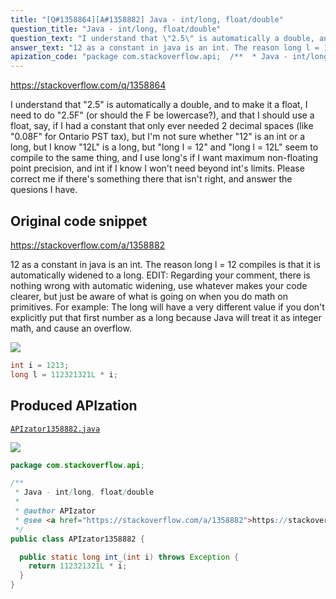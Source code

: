 ```yaml
---
title: "[Q#1358864][A#1358882] Java - int/long, float/double"
question_title: "Java - int/long, float/double"
question_text: "I understand that \"2.5\" is automatically a double, and to make it a float, I need to do \"2.5F\" (or should the F be lowercase?), and that I should use a float, say, if I had a constant that only ever needed 2 decimal spaces (like \"0.08F\" for Ontario PST tax), but I'm not sure whether \"12\" is an int or a long, but I know \"12L\" is a long, but \"long l = 12\" and \"long l = 12L\" seem to compile to the same thing, and I use long's if I want maximum non-floating point precision, and int if I know I won't need beyond int's limits. Please correct me if there's something there that isn't right, and answer the quesions I have."
answer_text: "12 as a constant in java is an int. The reason long l = 12 compiles is that it is automatically widened to a long. EDIT: Regarding your comment, there is nothing wrong with automatic widening, use whatever makes your code clearer, but just be aware of what is going on when you do math on primitives. For example: The long will have a very different value if you don't explicitly put that first number as a long because Java will treat it as integer math, and cause an overflow."
apization_code: "package com.stackoverflow.api;  /**  * Java - int/long, float/double  *  * @author APIzator  * @see <a href=\"https://stackoverflow.com/a/1358882\">https://stackoverflow.com/a/1358882</a>  */ public class APIzator1358882 {    public static long int_(int i) throws Exception {     return 112321321L * i;   } }"
---
```


https://stackoverflow.com/q/1358864

I understand that &quot;2.5&quot; is automatically a double, and to make it a float, I need to do &quot;2.5F&quot; (or should the F be lowercase?), and that I should use a float, say, if I had a constant that only ever needed 2 decimal spaces (like &quot;0.08F&quot; for Ontario PST tax), but I&#x27;m not sure whether &quot;12&quot; is an int or a long, but I know &quot;12L&quot; is a long, but &quot;long l = 12&quot; and &quot;long l = 12L&quot; seem to compile to the same thing, and I use long&#x27;s if I want maximum non-floating point precision, and int if I know I won&#x27;t need beyond int&#x27;s limits.
Please correct me if there&#x27;s something there that isn&#x27;t right, and answer the quesions I have.



## Original code snippet

https://stackoverflow.com/a/1358882

12 as a constant in java is an int.
The reason long l = 12 compiles is that it is automatically widened to a long.
EDIT: Regarding your comment, there is nothing wrong with automatic widening, use whatever makes your code clearer, but just be aware of what is going on when you do math on primitives. For example:
The long will have a very different value if you don&#x27;t explicitly put that first number as a long because Java will treat it as integer math, and cause an overflow.

<div class="code-logo"><img src="/stackoverflow.png" /></div>

```java
int i = 1213;
long l = 112321321L * i;
```

## Produced APIzation

[`APIzator1358882.java`](https://github.com/pasqualesalza/apization/raw/main/data/search/APIzator1358882.java)

<div class="code-logo"><img src="/apizator.png" /></div>

```java
package com.stackoverflow.api;

/**
 * Java - int/long, float/double
 *
 * @author APIzator
 * @see <a href="https://stackoverflow.com/a/1358882">https://stackoverflow.com/a/1358882</a>
 */
public class APIzator1358882 {

  public static long int_(int i) throws Exception {
    return 112321321L * i;
  }
}

```
